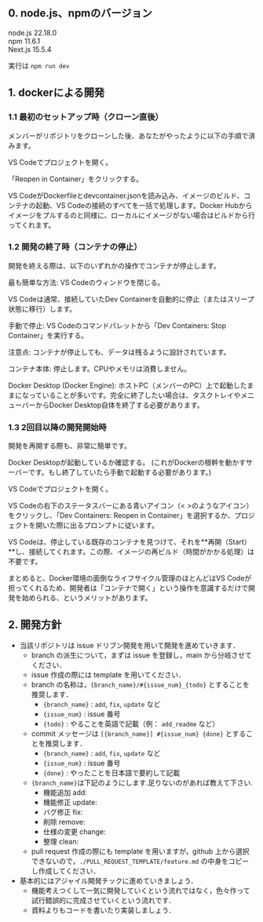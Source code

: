 ## 0. node.js、npmのバージョン
node.js 22.18.0<br>
npm 11.6.1<br>
Next.js 15.5.4

実行は
`npm run dev`

## 1. dockerによる開発
### 1.1 最初のセットアップ時（クローン直後）
メンバーがリポジトリをクローンした後、あなたがやったように以下の手順で済みます。

VS Codeでプロジェクトを開く。

「Reopen in Container」をクリックする。

VS CodeがDockerfileとdevcontainer.jsonを読み込み、イメージのビルド、コンテナの起動、VS Codeの接続のすべてを一括で処理します。Docker Hubからイメージをプルするのと同様に、ローカルにイメージがない場合はビルドから行ってくれます。

### 1.2 開発の終了時（コンテナの停止）
開発を終える際は、以下のいずれかの操作でコンテナが停止します。

最も簡単な方法: VS Codeのウィンドウを閉じる。

VS Codeは通常、接続していたDev Containerを自動的に停止（またはスリープ状態に移行）します。

手動で停止: VS Codeのコマンドパレットから「Dev Containers: Stop Container」を実行する。

注意点: コンテナが停止しても、データは残るように設計されています。

コンテナ本体: 停止します。CPUやメモリは消費しません。

Docker Desktop (Docker Engine): ホストPC（メンバーのPC）上で起動したままになっていることが多いです。完全に終了したい場合は、タスクトレイやメニューバーからDocker Desktop自体を終了する必要があります。

### 1.3 2回目以降の開発開始時
開発を再開する際も、非常に簡単です。

Docker Desktopが起動しているか確認する。 (これがDockerの根幹を動かすサーバーです。もし終了していたら手動で起動する必要があります。)

VS Codeでプロジェクトを開く。

VS Codeの右下のステータスバーにある青いアイコン（< >のようなアイコン）をクリックし、「Dev Containers: Reopen in Container」を選択するか、プロジェクトを開いた際に出るプロンプトに従います。

VS Codeは、停止している既存のコンテナを見つけて、それを**再開（Start）**し、接続してくれます。この際、イメージの再ビルド（時間がかかる処理）は不要です。

まとめると、Docker環境の面倒なライフサイクル管理のほとんどはVS Codeが担ってくれるため、開発者は「コンテナで開く」という操作を意識するだけで開発を始められる、というメリットがあります。

## 2. 開発方針 <a id="2"></a>

- 当該リポジトリは issue ドリブン開発を用いて開発を進めていきます．
  - branch の派生について，まずは issue を登録し，main から分岐させてください．
  - issue 作成の際には template を用いてください．
  - branch の名称は，`{branch_name}/#{issue_num}_{todo}` とすることを推奨します．
    - `{branch_name}` : `add`, `fix`, `update` など
    - `{issue_num}` : issue 番号
    - `{todo}` : やることを英語で記載（例： `add_readme` など）
  - commit メッセージは `[{branch_name}] #{issue_num} {done}` とすることを推奨します．
    - `{branch_name}` : `add`, `fix`, `update` など
    - `{issue_num}` : issue 番号
    - `{done}` : やったことを日本語で要約して記載
  - `{branch_name}`は下記のようにします.足りないのがあれば教えて下さい.
    - 機能追加 add:
    - 機能修正 update:
    - バグ修正 fix:
    - 削除 remove:
    - 仕様の変更 change:
    - 整理 clean:
  - pull request 作成の際にも template を用いますが，github 上から選択できないので，`./PULL_REQUEST_TEMPLATE/feature.md` の中身をコピーし作成してください．
- 基本的にはアジャイル開発チックに進めていきましょう．
  - 機能考えつくして一気に開発していくという流れではなく，色々作って試行錯誤的に完成させていくという流れです．
  - 資料よりもコードを書いたり実装しましょう．

